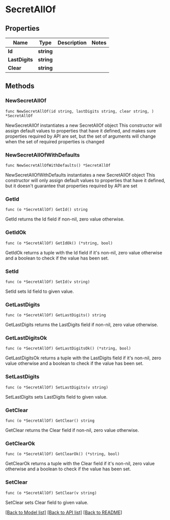 # SecretAllOf

## Properties

Name | Type | Description | Notes
------------ | ------------- | ------------- | -------------
**Id** | **string** |  |
**LastDigits** | **string** |  |
**Clear** | **string** |  |

## Methods

### NewSecretAllOf

`func NewSecretAllOf(id string, lastDigits string, clear string, ) *SecretAllOf`

NewSecretAllOf instantiates a new SecretAllOf object
This constructor will assign default values to properties that have it defined,
and makes sure properties required by API are set, but the set of arguments
will change when the set of required properties is changed

### NewSecretAllOfWithDefaults

`func NewSecretAllOfWithDefaults() *SecretAllOf`

NewSecretAllOfWithDefaults instantiates a new SecretAllOf object
This constructor will only assign default values to properties that have it defined,
but it doesn't guarantee that properties required by API are set

### GetId

`func (o *SecretAllOf) GetId() string`

GetId returns the Id field if non-nil, zero value otherwise.

### GetIdOk

`func (o *SecretAllOf) GetIdOk() (*string, bool)`

GetIdOk returns a tuple with the Id field if it's non-nil, zero value otherwise
and a boolean to check if the value has been set.

### SetId

`func (o *SecretAllOf) SetId(v string)`

SetId sets Id field to given value.


### GetLastDigits

`func (o *SecretAllOf) GetLastDigits() string`

GetLastDigits returns the LastDigits field if non-nil, zero value otherwise.

### GetLastDigitsOk

`func (o *SecretAllOf) GetLastDigitsOk() (*string, bool)`

GetLastDigitsOk returns a tuple with the LastDigits field if it's non-nil, zero value otherwise
and a boolean to check if the value has been set.

### SetLastDigits

`func (o *SecretAllOf) SetLastDigits(v string)`

SetLastDigits sets LastDigits field to given value.


### GetClear

`func (o *SecretAllOf) GetClear() string`

GetClear returns the Clear field if non-nil, zero value otherwise.

### GetClearOk

`func (o *SecretAllOf) GetClearOk() (*string, bool)`

GetClearOk returns a tuple with the Clear field if it's non-nil, zero value otherwise
and a boolean to check if the value has been set.

### SetClear

`func (o *SecretAllOf) SetClear(v string)`

SetClear sets Clear field to given value.



[[Back to Model list]](../README.md#documentation-for-models) [[Back to API list]](../README.md#documentation-for-api-endpoints) [[Back to README]](../README.md)
